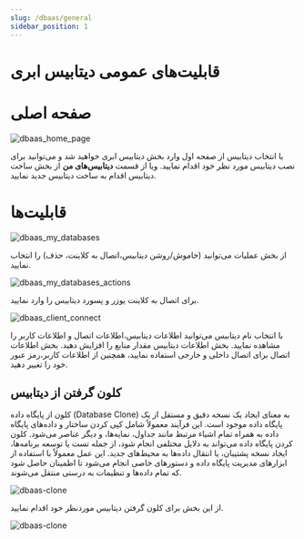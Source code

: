 ```yaml
---
slug: /dbaas/general
sidebar_position: 1
---
```


# قابلیت‌های عمومی دیتابیس ابری 

# صفحه اصلی

![dbaas_home_page](/img/database/dbaas_home_page.png)

با انتخاب دیتابیس از صفحه اول وارد بخش دیتابیس ابری خواهید شد و می‌توانید برای نصب دیتابیس مورد نظر خود اقدام نمایید.
ویا از قسمت **دیتابیس‌های من** از بخش ساخت دیتابیس اقدام به ساخت دیتابیس جدید نمایید.

# قابلیت‌ها

![dbaas_my_databases](/img/database/dbaas_my_databases.png)

از بخش عملیات می‌توانید (خاموش/روشن دیتابیس،اتصال به کلاینت، حذف) را انتخاب نمایید.

![dbaas_my_databases_actions](/img/database/dbaas_my_databases_actions.png)

برای اتصال به کلاینت یوزر و پسورد دیتابیس را وارد نمایید.

![dbaas_client_connect](/img/database/dbaas_client_connect.png)

با انتخاب نام دیتابیس می‌توانید اطلاعات دیتابیس،اطلاعات اتصال و اطلاعات کاربر را مشاهده نمایید.
بخش اطلاعات دیتابیس مقدار منابع را افزایش دهید.
بخش اطلاعات اتصال برای اتصال داخلی و خارجی استفاده نمایید،
همچنین از اطلاعات کاربر،رمز عبور خود را تغییر دهید.

## کلون گرفتن از دیتابیس


کلون از پایگاه داده (Database Clone) به معنای ایجاد یک نسخه دقیق و مستقل از یک پایگاه داده موجود است. این فرآیند معمولاً شامل کپی کردن ساختار و داده‌های پایگاه داده به همراه تمام اشیاء مرتبط مانند جداول، نمایه‌ها، و دیگر عناصر می‌شود. کلون کردن پایگاه داده می‌تواند به دلایل مختلفی انجام شود، از جمله تست یا توسعه برنامه‌ها، ایجاد نسخه پشتیبان، یا انتقال داده‌ها به محیط‌های جدید. این عمل معمولاً با استفاده از ابزارهای مدیریت پایگاه داده و دستورهای خاصی انجام می‌شود تا اطمینان حاصل شود که تمام داده‌ها و تنظیمات به درستی منتقل می‌شوند.


 ![dbaas-clone](/img/database/dbaas-clone.png)

 از این بخش برای کلون گرفتن دیتابیس موردنظر خود اقدام نمایید.

![dbaas-clone](/img/database/dbaas-clone0.png)

<!-- 
## مدیریت کاربران

از بخش مدیریت کاربران می توانید از قسمت **کاربر جدید** یوزر جدید با سطح دسترسی دلخواه ایجاد نمایید

![dbaas_database_user_management_create_user](/img/database/dbaas_database_user_management_create_user.png)

همچنین اطلاعات کاربر مانند سطح دسترسی، رمز عبور و یا حذف کاربر را انتخاب نمایید.

![dbaas_database_user_management_list](/img/database/dbaas_database_user_management_list.png)

## پشتیبان‌گیری از دیتابیس

پس از انتخاب دیتابیس موردنظر از بخش "**دیتابیس های ابری من**" بخش "**پشتیبان‌گیری**" را انتخاب کنید.

![dbaas-backup](/img/database/dbaas-backup.png)

با انتخاب "**ایجاد پشتیبان**" و"**درج نام پشتیبان**"، نسخه پشتیبان دیتابیس خود را بسازید.

![dbaas-backupname](/img/database/dbaas-backupname.png)


پس از تایید ساخت نسخه پشتیبان ،بکاپ دیتابیس موردنظر ساخته می‌شود.

![dbaas-backupsuccess ](/img/database/dbaas-backupsuccess.png)

همچنین درصورت الزام می‌توانید نسخه پشتیبان خود را "حذف" و یا "بازیابی" نمایید.

-->